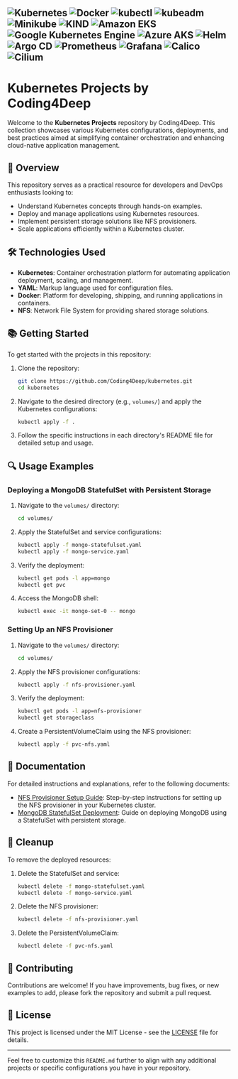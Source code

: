 
![Kubernetes](https://img.shields.io/badge/Kubernetes-326CE5?style=for-the-badge&logo=kubernetes&logoColor=white)
![Docker](https://img.shields.io/badge/Docker-2496ED?style=for-the-badge&logo=docker&logoColor=white)
![kubectl](https://img.shields.io/badge/kubectl-326CE5?style=for-the-badge&logo=powerbi&logoColor=white)
![kubeadm](https://img.shields.io/badge/kubeadm-326CE5?style=for-the-badge&logo=kubernetes&logoColor=white)
![Minikube](https://img.shields.io/badge/Minikube-38BDF8?style=for-the-badge&logo=minikube&logoColor=white)
![KIND](https://img.shields.io/badge/KIND-%23009639?style=for-the-badge&logo=kubernetes&logoColor=white)
![Amazon EKS](https://img.shields.io/badge/Amazon%20EKS-232F3E?style=for-the-badge&logo=amazon-eks&logoColor=white)
![Google Kubernetes Engine](https://img.shields.io/badge/GKE-4285F4?style=for-the-badge&logo=googlecloud&logoColor=white)
![Azure AKS](https://img.shields.io/badge/Azure%20AKS-0078D4?style=for-the-badge&logo=microsoftazure&logoColor=white)
![Helm](https://img.shields.io/badge/Helm-0F1689?style=for-the-badge&logo=helm&logoColor=white)
![Argo CD](https://img.shields.io/badge/Argo%20CD-EF7B4D?style=for-the-badge&logo=argo&logoColor=white)
![Prometheus](https://img.shields.io/badge/Prometheus-E6522C?style=for-the-badge&logo=prometheus&logoColor=white)
![Grafana](https://img.shields.io/badge/Grafana-F46800?style=for-the-badge&logo=grafana&logoColor=white)
![Calico](https://img.shields.io/badge/Calico-00B5CC?style=for-the-badge&logo=linuxfoundation&logoColor=white)
![Cilium](https://img.shields.io/badge/Cilium-0086D4?style=for-the-badge&logo=cilium&logoColor=white)
---

# Kubernetes Projects by Coding4Deep

Welcome to the **Kubernetes Projects** repository by Coding4Deep. This collection showcases various Kubernetes configurations, deployments, and best practices aimed at simplifying container orchestration and enhancing cloud-native application management.

## 🚀 Overview

This repository serves as a practical resource for developers and DevOps enthusiasts looking to:

* Understand Kubernetes concepts through hands-on examples.
* Deploy and manage applications using Kubernetes resources.
* Implement persistent storage solutions like NFS provisioners.
* Scale applications efficiently within a Kubernetes cluster.


## 🛠️ Technologies Used

* **Kubernetes**: Container orchestration platform for automating application deployment, scaling, and management.
* **YAML**: Markup language used for configuration files.
* **Docker**: Platform for developing, shipping, and running applications in containers.
* **NFS**: Network File System for providing shared storage solutions.

## 📚 Getting Started

To get started with the projects in this repository:

1. Clone the repository:

   ```bash
   git clone https://github.com/Coding4Deep/kubernetes.git
   cd kubernetes
   ```

2. Navigate to the desired directory (e.g., `volumes/`) and apply the Kubernetes configurations:

   ```bash
   kubectl apply -f .
   ```

3. Follow the specific instructions in each directory's README file for detailed setup and usage.

## 🔍 Usage Examples

### Deploying a MongoDB StatefulSet with Persistent Storage

1. Navigate to the `volumes/` directory:

   ```bash
   cd volumes/
   ```

2. Apply the StatefulSet and service configurations:

   ```bash
   kubectl apply -f mongo-statefulset.yaml
   kubectl apply -f mongo-service.yaml
   ```

3. Verify the deployment:

   ```bash
   kubectl get pods -l app=mongo
   kubectl get pvc
   ```

4. Access the MongoDB shell:

   ```bash
   kubectl exec -it mongo-set-0 -- mongo
   ```

### Setting Up an NFS Provisioner

1. Navigate to the `volumes/` directory:

   ```bash
   cd volumes/
   ```

2. Apply the NFS provisioner configurations:

   ```bash
   kubectl apply -f nfs-provisioner.yaml
   ```

3. Verify the deployment:

   ```bash
   kubectl get pods -l app=nfs-provisioner
   kubectl get storageclass
   ```

4. Create a PersistentVolumeClaim using the NFS provisioner:

   ```bash
   kubectl apply -f pvc-nfs.yaml
   ```

## 📄 Documentation

For detailed instructions and explanations, refer to the following documents:

* [NFS Provisioner Setup Guide](volumes/statefullset/NFS_PROVISIONER_README.md): Step-by-step instructions for setting up the NFS provisioner in your Kubernetes cluster.
* [MongoDB StatefulSet Deployment](volumes/statefullset/Mongo_Setup_README.md): Guide on deploying MongoDB using a StatefulSet with persistent storage.

## 🧹 Cleanup

To remove the deployed resources:

1. Delete the StatefulSet and service:

   ```bash
   kubectl delete -f mongo-statefulset.yaml
   kubectl delete -f mongo-service.yaml
   ```

2. Delete the NFS provisioner:

   ```bash
   kubectl delete -f nfs-provisioner.yaml
   ```

3. Delete the PersistentVolumeClaim:

   ```bash
   kubectl delete -f pvc-nfs.yaml
   ```

## 🤝 Contributing

Contributions are welcome! If you have improvements, bug fixes, or new examples to add, please fork the repository and submit a pull request.

## 📄 License

This project is licensed under the MIT License - see the [LICENSE](LICENSE) file for details.

---

Feel free to customize this `README.md` further to align with any additional projects or specific configurations you have in your repository.
